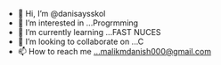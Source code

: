 - 👋 Hi, I’m @danisaysskol
- 👀 I’m interested in ...Progrmming
- 🌱 I’m currently learning ...FAST NUCES
- 💞️ I’m looking to collaborate on ...C
- 📫 How to reach me ...malikmdanish000@gmail.com 

<!---
danisaysskol/danisaysskol is a ✨ special ✨ repository because its `README.md` (this file) appears on your GitHub profile.
You can click the Preview link to take a look at your changes.
--->
